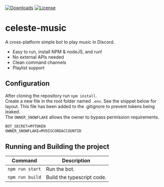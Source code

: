 [![Downloads](https://img.shields.io/github/downloads/Kyunoxic/celeste-music/total.svg)](https://github.com/Kyunoxic/celeste-music/latest)
[![License](https://img.shields.io/github/license/Kyunoxic/celeste-music)](https://github.com/Kyunoxic/celeste-music/blob/master/LICENSE)

# celeste-music

A cross-platform simple bot to play music in Discord.

* Easy to run, install NPM & nodeJS, and run!
* No external APIs needed
* Clean command  channels
* Playlist support


## Configuration

After cloning the repository run `npm install`.\
Create a new file in the root folder named `.env`. See the snippet below for layout.
This file has been added to the .gitignore to prevent tokens being leaked.\
The `OWNER_SNOWFLAKE` allows the owner to bypass permission requirements.

```txt
BOT_SECRET=MYTOKEN
OWNER_SNOWFLAKE=MYDISCORDACCOUNTID
```


## Running and Building the project

| Command          | Description                            |
| ---------------- | -------------------------------------- |
| `npm run start`  | Run the bot.                           |
| `npm run build`  | Build the typescript code.             |